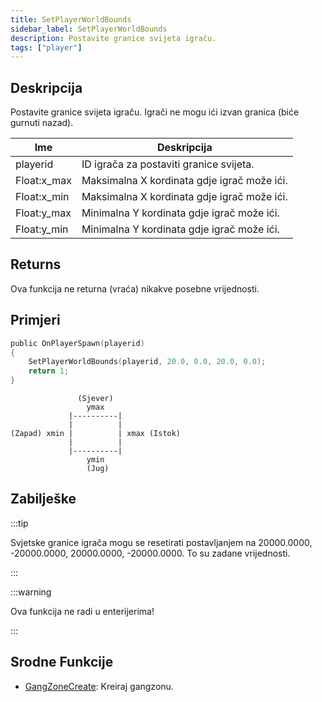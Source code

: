 ```yaml
---
title: SetPlayerWorldBounds
sidebar_label: SetPlayerWorldBounds
description: Postavite granice svijeta igraču.
tags: ["player"]
---
```


## Deskripcija

Postavite granice svijeta igraču. Igrači ne mogu ići izvan granica (biće gurnuti nazad).

| Ime         | Deskripcija                                 |
| ----------- | ------------------------------------------- |
| playerid    | ID igrača za postaviti granice svijeta.     |
| Float:x_max | Maksimalna X kordinata gdje igrač može ići. |
| Float:x_min | Maksimalna X kordinata gdje igrač može ići. |
| Float:y_max | Minimalna Y kordinata gdje igrač može ići.  |
| Float:y_min | Minimalna Y kordinata gdje igrač može ići.  |

## Returns

Ova funkcija ne returna (vraća) nikakve posebne vrijednosti.

## Primjeri

```c
public OnPlayerSpawn(playerid)
{
    SetPlayerWorldBounds(playerid, 20.0, 0.0, 20.0, 0.0);
    return 1;
}
```

```
               (Sjever)
                 ymax
             |----------|
             |          |
(Zapad) xmin |          | xmax (Istok)
             |          |
             |----------|
                 ymin
                 (Jug)
```

## Zabilješke

:::tip

Svjetske granice igrača mogu se resetirati postavljanjem na 20000.0000, -20000.0000, 20000.0000, -20000.0000. To su zadane vrijednosti.

:::

:::warning

Ova funkcija ne radi u enterijerima!

:::

## Srodne Funkcije

- [GangZoneCreate](GangZoneCreate): Kreiraj gangzonu.
